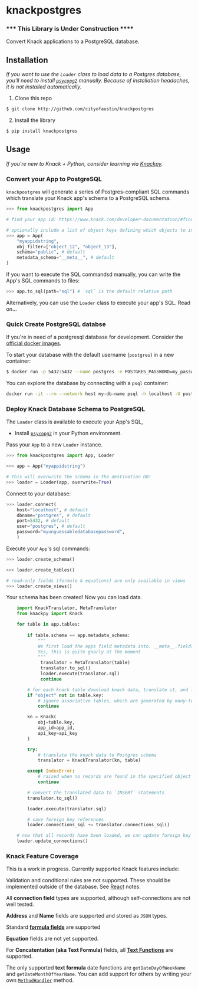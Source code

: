 # knackpostgres

### *** This Library is Under Construction ****

Convert Knack applications to a PostgreSQL database.

## Installation

*If you want to use the `Loader` class to load data to a Postgres database, you'll need to install [`psycopg2`](https://pypi.org/project/psycopg2/) manually. Because of installation headaches, it is not installed automatically.*

1. Clone this repo

```bash
$ git clone http://github.com/cityofaustin/knackpostgres
```

2. Install the library

```bash
$ pip install knackpostgres
```

## Usage

*If you're new to Knack + Python, consider learning via [Knackpy](https://github.com/cityofaustin/knackpy).*

### Convert your App to PostgreSQL

`knackpostgres` will generate a series of Postgres-compliant SQL commands which translate your Knack app's schema to a PostgreSQL schema. 

```python
>>> from knackpostgres import App

# find your app id: https://www.knack.com/developer-documentation/#find-your-api-key-amp-application-id

# optionally include a list of object keys defining which objects to include
>>> app = App(
    "myappidstring",
    obj_filter=["object_12", "object_13"],
    schema="public", # default
    metadata_schema="__meta__", # default
)
```

If you want to execute the SQL commandsd manually, you can write the App's SQL commands to files:

```python
>>> app.to_sql(path="sql") # `sql` is the default relative path
```

Alternatively, you can use the `Loader` class to execute your app's SQL. Read on...

### Quick Create PostgreSQL databse

If you're in need of a postgresql database for development. Consider the [official docker images](https://hub.docker.com/_/postgres).

To start your database with the default username (`postgres`) in a new container:

```bash
$ docker run -p 5432:5432 --name postgres -e POSTGRES_PASSWORD=my_password -d my-db-name
```

You can explore the database by connecting with a `psql` container: 

```bash
docker run -it --rm --network host my-db-name psql -h localhost -U postgres
```

### Deploy Knack Database Schema to PostgreSQL

The `Loader` class is available to execute your App's SQL, 

* Install [`psycopg2`](https://pypi.org/project/psycopg2/) in your Python environment.

Pass your `App` to a new `Loader` instance.

```python
>>> from knackpostgres import App, Loader

>>> app = App("myappidstring")

# This will overwrite the schema in the destination DB!
>>> loader = Loader(app, overwrite=True)
```

Connect to your database:

```python
>>> loader.connect(
    host="localhost", # default
    dbname="postgres", # default
    port=5432, # default
    user="postgres", # default
    password="myunguessabledatabasepassword",
    )
```

Execute your `App`'s sql commands:

```python
>>> loader.create_schema()

>>> loader.create_tables()

# read-only fields (formule & equations) are only available in views
>>> loader.create_views()

```

Your schema has been created! Now you can load data.

```python
    import KnackTranslator, MetaTranslator
    from knackpy import Knack

    for table in app.tables:
        
        if table.schema == app.metadata_schema:
            """
            We first load the apps field metadata into. __meta__.fields
            Yes, this is quite gnarly at the moment
            """
             translator = MetaTranslator(table)
             translator.to_sql()
             loader.execute(translator.sql)
             continue

        # for each knack table download knack data, translate it, and load it
        if "object" not in table.key:
            # ignore associative tables, which are generated by many-to-many connections
            continue

        kn = Knack(
            obj=table.key,
            app_id=app_id,
            api_key=api_key
        )

        try:
            # translate the knack data to Postgres schema
            translator = KnackTranslator(kn, table)

        except IndexError:
            # raised when no records are found in the specified object 
            continue

        # convert the translated data to `INSERT` statements
        translator.to_sql()

        loader.execute(translator.sql)

        # save foreign key references
        loader.connections_sql += translator.connections_sql()

    # now that all records have been loaded, we can update foreign key references
    loader.update_connections()
```

### Knack Feature Coverage

This is a work in progress. Currently supported Knack features include:

Validation and conditional rules are not supported. These should be implemented outside of the database. See [React](#react) notes.

All **connection field** types are supported, although self-connections are not well tested.

**Address** and **Name** fields are supported and stored as `JSON` types.

Standard **[formula fields](https://support.knack.com/hc/en-us/articles/226583008-Formulas)** are supported

**Equation** fields are not yet supported.

For **Concatentation (aka Text Formula)** fields, all **[Text Functions](https://support.knack.com/hc/en-us/articles/115005002328-Text-Formula-Functions)** are supported.

The only supported **text formula** date functions are `getDateDayOfWeekName` and `getDateMonthOfYearName`. You can add support for others by writing your own [`MethodHandler`](https://github.com/cityofaustin/knackpostgres/blob/master/knackpostgres/method_handler.py) method.